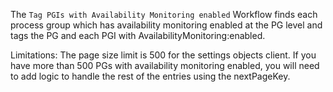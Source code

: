 The ``Tag PGIs with Availability Monitoring enabled`` Workflow finds each process group which has availability monitoring enabled at the PG level and tags the PG and each PGI with AvailabilityMonitoring:enabled.

Limitations: The page size limit is 500 for the settings objects client. If you have more than 500 PGs with availability monitoring enabled, you will need to add logic to handle the rest of the entries using the nextPageKey.
